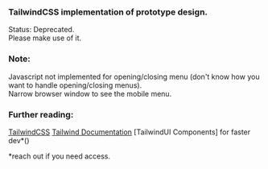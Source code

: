 ### TailwindCSS implementation of prototype design. 

Status: Deprecated.   
Please make use of it. 

### Note: 

Javascript not implemented for opening/closing menu (don't know how you want to handle opening/closing menus).  
Narrow browser window to see the mobile menu. 


### Further reading: 

[TailwindCSS]()
[Tailwind Documentation]()
[TailwindUI Components] for faster dev*()

*reach out if you need access. 
